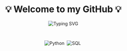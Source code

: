 
<h1 align="center">💡 Welcome to my GitHub 💡</h1>

<p align="center">
  <img src="https://readme-typing-svg.herokuapp.com?font=Fira+Code&duration=3000&color=00FF00&center=true&vCenter=true&lines=;Hello!!;My+name+is+William+Sena;I'm+27+years+old;I'm+from+Brazil;A+Data+Scientist;Be+Welcome!+:%29" alt="Typing SVG" />
</p>

<div display="inline_block" align="center"><br>
  
 ![Python](https://img.shields.io/badge/Python-3776AB?style=for-the-badge&logo=python&logoColor=white)&nbsp; 
 ![SQL](https://img.shields.io/badge/-SQL-0D1117?style=for-the-badge&logo=sql&labelColor=0D1117)&nbsp;
 
 </div>
